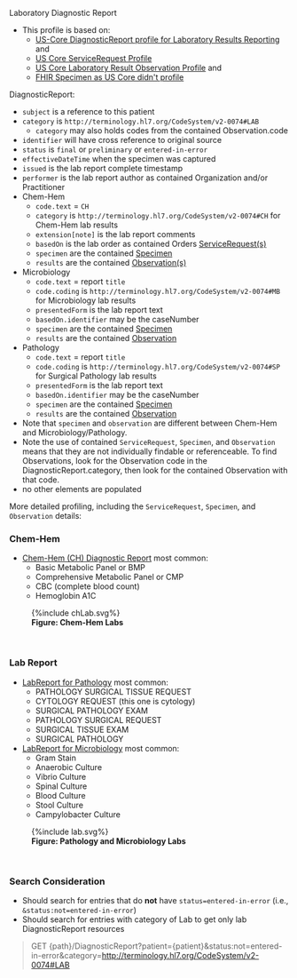 
Laboratory Diagnostic Report

- This profile is based on:
  - [US-Core DiagnosticReport profile for Laboratory Results Reporting]({{site.data.fhir.hl7fhiruscore}}/StructureDefinition-us-core-diagnosticreport-lab.html) and 
  - [US Core ServiceRequest Profile]({{site.data.fhir.hl7fhiruscore}}/StructureDefinition-us-core-servicerequest.html)
  - [US Core Laboratory Result Observation Profile]({{site.data.fhir.hl7fhiruscore}}/StructureDefinition-us-core-observation-lab.html) and
  - [FHIR Specimen as US Core didn't profile]({{site.data.fhir.path}}specimen.html)

DiagnosticReport:

- `subject` is a reference to this patient
- `category` is `http://terminology.hl7.org/CodeSystem/v2-0074#LAB`
  - `category` may also holds codes from the contained Observation.code
- `identifier` will have cross reference to original source
- `status` is `final` or `preliminary` or `entered-in-error`
- `effectiveDateTime` when the specimen was captured
- `issued` is the lab report complete timestamp
- `performer` is the lab report author as contained Organization and/or Practitioner
- Chem-Hem
  - `code.text` = `CH`
  - `category` is `http://terminology.hl7.org/CodeSystem/v2-0074#CH` for Chem-Hem lab results
  - `extension[note]` is the lab report comments
  - `basedOn` is the lab order as contained Orders [ServiceRequest(s)](StructureDefinition-VA.MHV.PHR.chOrder.html)
  - `specimen` are the contained [Specimen](StructureDefinition-VA.MHV.PHR.chSpecimen.html)
  - `results` are the contained [Observation(s)](StructureDefinition-VA.MHV.PHR.chTest.html)
- Microbiology
  - `code.text` = report `title`
  - `code.coding` is `http://terminology.hl7.org/CodeSystem/v2-0074#MB` for Microbiology lab results
  - `presentedForm` is the lab report text
  - `basedOn.identifier` may be the caseNumber
  - `specimen` are the contained [Specimen](StructureDefinition-VA.MHV.PHR.LabSpecimen.html)
  - `results` are the contained [Observation](StructureDefinition-VA.MHV.PHR.labTest.html)
- Pathology
  - `code.text` = report `title`
  - `code.coding` is `http://terminology.hl7.org/CodeSystem/v2-0074#SP` for Surgical Pathology lab results
  - `presentedForm` is the lab report text
  - `basedOn.identifier` may be the caseNumber
  - `specimen` are the contained [Specimen](StructureDefinition-VA.MHV.PHR.LabSpecimen.html)
  - `results` are the contained [Observation](StructureDefinition-VA.MHV.PHR.labTest.html)
- Note that `specimen` and `observation` are different between Chem-Hem and Microbiology/Pathology.
- Note the use of contained `ServiceRequest`, `Specimen`, and `Observation` means that they are not individually findable or referenceable. To find Observations, look for the Observation code in the DiagnosticReport.category, then look for the contained Observation with that code.
- no other elements are populated

More detailed profiling, including the `ServiceRequest`, `Specimen`, and `Observation` details:

### Chem-Hem

- [Chem-Hem (CH) Diagnostic Report](StructureDefinition-VA.MHV.PHR.chReport.html) most common:
  - Basic Metabolic Panel or BMP
  - Comprehensive Metabolic Panel or CMP
  - CBC (complete blood count)
  - Hemoglobin A1C

<figure>
{%include chLab.svg%}
<figcaption><b>Figure: Chem-Hem Labs</b></figcaption>
</figure>
<br clear="all">

### Lab Report

- [LabReport for Pathology](StructureDefinition-VA.MHV.PHR.SPlabReport.html) most common:
  - PATHOLOGY SURGICAL TISSUE REQUEST
  - CYTOLOGY REQUEST (this one is cytology)
  - SURGICAL PATHOLOGY EXAM
  - PATHOLOGY SURGICAL REQUEST
  - SURGICAL TISSUE EXAM
  - SURGICAL PATHOLOGY
- [LabReport for Microbiology](StructureDefinition-VA.MHV.PHR.MBlabReport.html) most common:
  - Gram Stain
  - Anaerobic Culture
  - Vibrio Culture
  - Spinal Culture
  - Blood Culture
  - Stool Culture
  - Campylobacter Culture

<figure>
{%include lab.svg%}
<figcaption><b>Figure: Pathology and Microbiology Labs</b></figcaption>
</figure>
<br clear="all">

### Search Consideration

- Should search for entries that do **not** have `status=entered-in-error` (i.e., `&status:not=entered-in-error`)
- Should search for entries with category of Lab to get only lab DiagnosticReport resources

> GET {path}/DiagnosticReport?patient={patient}&status:not=entered-in-error&category=http://terminology.hl7.org/CodeSystem/v2-0074#LAB
